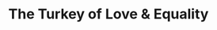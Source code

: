 ---
pid: fs160
title: The Turkey of Love & Equality
location_transcription: On Walnut St Bridge Crossing the Schuylkill
coordinates: "[-75.181695084305, 39.951529948224]"
zipcode: '19104'
gen_neighborhood: West Philadelphia
neighborhood: University City,Belmont,Parkside,Powelton Village
outside_phl: 
age: '24'
age_range: 20-29
instagram: 
image_file_name: fs_160.jpg
proposal_transcription: |-
  not to scale needs to be 40+ feet tall
  -Turkey: Benjamin Franklin is a huge part of Philly history and he actually thought that a turkey should be America's national bird rather than a bald eagle, because it is friendly and helps others rather than being aggressive and stealing/killing others. We should be more like the turkey!
  -American flag on its wing because America is #1 !!!
  -egg w/ chick popping out, representing that we must provide care + support for those less fortunate than ourselves. Chick is in egg until you warm it w. your hand, then chick will pop out and say hi.
  -LGBTQ flag colors on turkey to promote equality in our country
topic: Animals,History,Inclusivity,LGBTQ+,Love
topic_summary: 0, 0, 0, 0, 0, 0
type: Interactive,Sculpture Statue
keywords_other: 
credit: Conan Liu
image_labels: 
twitter: EGSuppy
facebook: 
permalink: "/monuments/fs160/"
layout: item-page
---
